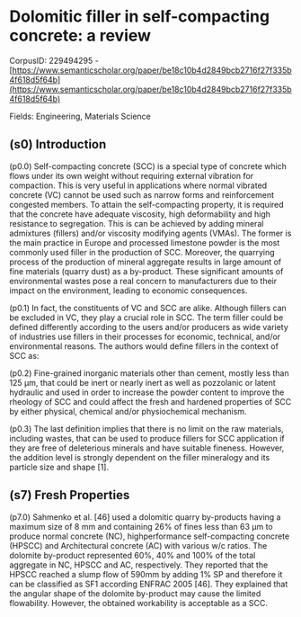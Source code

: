 # Dolomitic filler in self-compacting concrete: a review

CorpusID: 229494295 - [https://www.semanticscholar.org/paper/be18c10b4d2849bcb2716f27f335b4f618d5f64b](https://www.semanticscholar.org/paper/be18c10b4d2849bcb2716f27f335b4f618d5f64b)

Fields: Engineering, Materials Science

## (s0) Introduction
(p0.0) Self-compacting concrete (SCC) is a special type of concrete which flows under its own weight without requiring external vibration for compaction. This is very useful in applications where normal vibrated concrete (VC) cannot be used such as narrow forms and reinforcement congested members. To attain the self-compacting property, it is required that the concrete have adequate viscosity, high deformability and high resistance to segregation. This is can be achieved by adding mineral admixtures (fillers) and/or viscosity modifying agents (VMAs). The former is the main practice in Europe and processed limestone powder is the most commonly used filler in the production of SCC. Moreover, the quarrying process of the production of mineral aggregate results in large amount of fine materials (quarry dust) as a by-product. These significant amounts of environmental wastes pose a real concern to manufacturers due to their impact on the environment, leading to economic consequences.

(p0.1) In fact, the constituents of VC and SCC are alike. Although fillers can be excluded in VC, they play a crucial role in SCC. The term filler could be defined differently according to the users and/or producers as wide variety of industries use fillers in their processes for economic, technical, and/or environmental reasons. The authors would define fillers in the context of SCC as:

(p0.2) Fine-grained inorganic materials other than cement, mostly less than 125 μm, that could be inert or nearly inert as well as pozzolanic or latent hydraulic and used in order to increase the powder content to improve the rheology of SCC and could affect the fresh and hardened properties of SCC by either physical, chemical and/or physiochemical mechanism.

(p0.3) The last definition implies that there is no limit on the raw materials, including wastes, that can be used to produce fillers for SCC application if they are free of deleterious minerals and have suitable fineness. However, the addition level is strongly dependent on the filler mineralogy and its particle size and shape [1].
## (s7) Fresh Properties
(p7.0) Sahmenko et al. [46] used a dolomitic quarry by-products having a maximum size of 8 mm and containing 26% of fines less than 63 μm to produce normal concrete (NC), highperformance self-compacting concrete (HPSCC) and Architectural concrete (AC) with various w/c ratios. The dolomite by-product represented 60%, 40% and 100% of the total aggregate in NC, HPSCC and AC, respectively. They reported that the HPSCC reached a slump flow of 590mm by adding 1% SP and therefore it can be classified as SF1 according ENFRAC 2005 [46]. They explained that the angular shape of the dolomite by-product may cause the limited flowability. However, the obtained workability is acceptable as a SCC.
